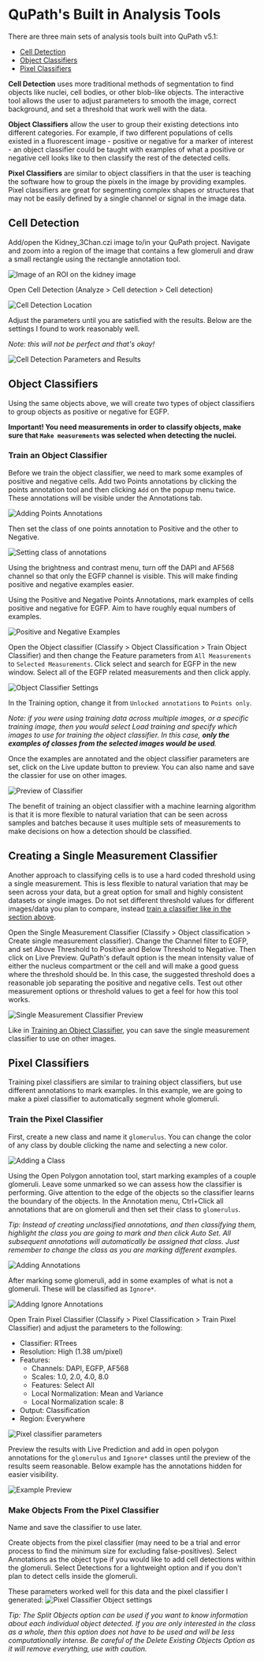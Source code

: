 # QuPath's Built in Analysis Tools
There are three main sets of analysis tools built into QuPath v5.1:
- [Cell Detection](#cell-detection)
- [Object Classifiers](#object-classifiers)
- [Pixel Classifiers](#pixel-classifiers)

**Cell Detection** uses more traditional methods of segmentation to find objects like nuclei, cell bodies, or other blob-like objects. The interactive tool allows the user to adjust parameters to smooth the image, correct background, and set a threshold that work well with the data.

**Object Classifiers** allow the user to group their existing detections into different categories. For example, if two different populations of cells existed in a fluorescent image - positive or negative for a marker of interest - an object classifier could be taught with examples of what a positive or negative cell looks like to then classify the rest of the detected cells.

**Pixel Classifiers** are similar to object classifiers in that the user is teaching the software how to group the pixels in the image by providing examples. Pixel classifiers are great for segmenting complex shapes or structures that may not be easily defined by a single channel or signal in the image data.

## Cell Detection
Add/open the Kidney_3Chan.czi image to/in your QuPath project. Navigate and zoom into a region of the image that contains a few glomeruli and draw a small rectangle using the rectangle annotation tool.

![Image of an ROI on the kidney image](/Tutorials/Tutorial_Imgs/Kidney_ROI.png)

Open Cell Detection (Analyze > Cell detection > Cell detection)

![Cell Detection Location](/Tutorials/Tutorial_Imgs/Cell_Detection_Menu.png)

Adjust the parameters until you are satisfied with the results. Below are the settings I found to work reasonably well.

*Note: this will not be perfect and that's okay!*

![Cell Detection Parameters and Results](/Tutorials/Tutorial_Imgs/Cell_Detection_Parameters.png)

## Object Classifiers
Using the same objects above, we will create two types of object classifiers to group objects as positive or negative for EGFP. 

**Important! You need measurements in order to classify objects, make sure that `Make measurements` was selected when detecting the nuclei.**

### Train an Object Classifier
Before we train the object classifier, we need to mark some examples of positive and negative cells. Add two Points annotations by clicking the points annotation tool and then clicking `Add` on the popup menu twice. These annotations will be visible under the Annotations tab.

![Adding Points Annotations](/Tutorials/Tutorial_Imgs/Points_Annotations.png)

Then set the class of one points annotation to Positive and the other to Negative.

![Setting class of annotations](/Tutorials/Tutorial_Imgs/Setting_Class_of_Annotations.png)

Using the brightness and contrast menu, turn off the DAPI and AF568 channel so that only the EGFP channel is visible. This will make finding positive and negative examples easier.

Using the Positive and Negative Points Annotations, mark examples of cells positive and negative for EGFP. Aim to have roughly equal numbers of examples.

![Positive and Negative Examples](/Tutorials/Tutorial_Imgs/PositiveNegative_Examples.png)

Open the Object classifier (Classify > Object Classification > Train Object Classifier) and then change the Feature parameters from `All Measurements` to `Selected Measurements`. Click select and search for EGFP in the new window. Select all of the EGFP related measurements and then click apply.

![Object Classifier Settings](/Tutorials/Tutorial_Imgs/Object_Classifier_Settings.png)

In the Training option, change it from `Unlocked annotations` to `Points only`. 

*Note: if you were using training data across multiple images, or a specific training image, then you would select Load training and specify which images to use for training the object classifier. In this case, **only the examples of classes from the selected images would be used**.*

Once the examples are annotated and the object classifier parameters are set, click on the Live update button to preview. You can also name and save the classier for use on other images.

![Preview of Classifier](/Tutorials/Tutorial_Imgs/Preview_Classifier.png)

The benefit of training an object classifier with a machine learning algorithm is that it is more flexible to natural variation that can be seen across samples and batches because it uses multiple sets of measurements to make decisions on how a detection should be classified.

## Creating a Single Measurement Classifier
Another approach to classifying cells is to use a hard coded threshold using a single measurement. This is less flexible to natural variation that may be seen across your data, but a great option for small and highly consistent datasets or single images. Do not set different threshold values for different images/data you plan to compare, instead [train a classifier like in the section above](#train-an-object-classifier).

Open the Single Measurement Classifier (Classify > Object classification > Create single measurement classifier). Change the Channel filter to EGFP, and set Above Threshold to Positive and Below Threshold to Negative. Then click on Live Preview. QuPath's default option is the mean intensity value of either the nucleus compartment or the cell and will make a good guess where the threshold should be. In this case, the suggested threshold does a reasonable job separating the positive and negative cells. Test out other measurement options or threshold values to get a feel for how this tool works.

![Single Measurement Classifier Preview](/Tutorials/Tutorial_Imgs/Single_Measurement_Classifier.png)

Like in [Training an Object Classifier](#train-an-object-classifier), you can save the single measurement classifier to use on other images.

## Pixel Classifiers
Training pixel classifiers are similar to training object classifiers, but use different annotations to mark examples. In this example, we are going to make a pixel classifier to automatically segment whole glomeruli.

### Train the Pixel Classifier
First, create a new class and name it `glomerulus`. You can change the color of any class by double clicking the name and selecting a new color.

![Adding a Class](/Tutorials/Tutorial_Imgs/Add_Class.png)

Using the Open Polygon annotation tool, start marking examples of a couple glomeruli. Leave some unmarked so we can assess how the classifier is performing. Give attention to the edge of the objects so the classifier learns the boundary of the objects. In the Annotation menu, Ctrl+Click all annotations that are on glomeruli and then set their class to `glomerulus`.

*Tip: Instead of creating unclassified annotations, and then classifying them, highlight the class you are going to mark and then click Auto Set. All subsequent annotations will automatically be assigned that class. Just remember to change the class as you are marking different examples.*

![Adding Annotations](/Tutorials/Tutorial_Imgs/Adding_Annotations.png)

After marking some glomeruli, add in some examples of what is not a glomeruli. These will be classified as `Ignore*`.

![Adding Ignore Annotations](/Tutorials/Tutorial_Imgs/Adding_Annotations2.png)

Open Train Pixel Classifier (Classify > Pixel Classification > Train Pixel Classifier) and adjust the parameters to the following:

- Classifier: RTrees
- Resolution: High (1.38 um/pixel)
- Features:
  - Channels: DAPI, EGFP, AF568
  - Scales: 1.0, 2.0, 4.0, 8.0
  - Features: Select All
  - Local Normalization: Mean and Variance 
  - Local Normalization scale: 8
- Output: Classification
- Region: Everywhere
  
![Pixel classifier parameters](/Tutorials/Tutorial_Imgs/Pixel_classifier_parameters.png)

Preview the results with Live Prediction and add in open polygon annotations for the `glomerulus` and `Ignore*` classes until the preview of the results seem reasonable. Below example has the annotations hidden for easier visibility.

![Example Preview](/Tutorials/Tutorial_Imgs/Pixel_classifier_preview.png)

### Make Objects From the Pixel Classifier
Name and save the classifier to use later. 

Create objects from the pixel classifier (may need to be a trial and error process to find the minimum size for excluding false-positives). Select Annotations as the object type if you would like to add cell detections within the glomeruli. Select Detections for a lightweight option and if you don't plan to detect cells inside the glomeruli.

These parameters worked well for this data and the pixel classifier I generated:
![Pixel Classifier Object settings](/Tutorials/Tutorial_Imgs/Pixel_classifier_create_objects2.png)

*Tip: The Split Objects option can be used if you want to know information about each individual object detected. If you are only interested in the class as a whole, then this option does not have to be used and will be less computationally intense. Be careful of the Delete Existing Objects Option as it will remove everything, use with caution.*